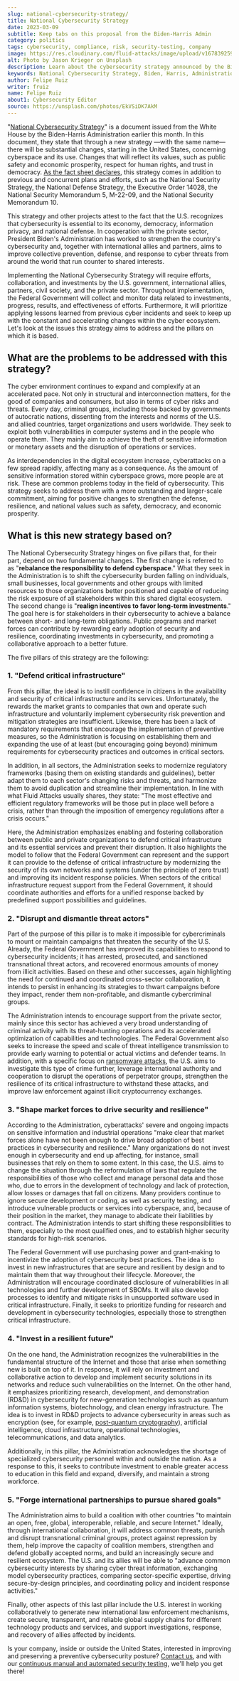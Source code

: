 ```yaml
---
slug: national-cybersecurity-strategy/
title: National Cybersecurity Strategy
date: 2023-03-09
subtitle: Keep tabs on this proposal from the Biden-Harris Admin
category: politics
tags: cybersecurity, compliance, risk, security-testing, company
image: https://res.cloudinary.com/fluid-attacks/image/upload/v1678392595/blog/national-cybersecurity-strategy/cover_national_cybersecurity_strategy.webp
alt: Photo by Jason Krieger on Unsplash
description: Learn about the cybersecurity strategy announced by the Biden-Harris Administration, specifically, the issues it aims to address and the pillars it is based on.
keywords: National Cybersecurity Strategy, Biden, Harris, Administration, Federal Government, Critical Infrastructure, National Security, Ethical Hacking, Pentesting
author: Felipe Ruiz
writer: fruiz
name: Felipe Ruiz
about1: Cybersecurity Editor
source: https://unsplash.com/photos/EkVSiDK7AkM
---
```


"[National Cybersecurity Strategy](https://www.whitehouse.gov/wp-content/uploads/2023/03/National-Cybersecurity-Strategy-2023.pdf)"
is a document issued from the White House
by the Biden-Harris Administration
earlier this month.
In this document,
they state that through a new strategy
—with the same name—
there will be substantial changes,
starting in the United States,
concerning cyberspace and its use.
Changes that will reflect its values,
such as public safety and economic prosperity,
respect for human rights,
and trust in democracy.
[As the fact sheet declares](https://www.whitehouse.gov/briefing-room/statements-releases/2023/03/02/fact-sheet-biden-harris-administration-announces-national-cybersecurity-strategy/),
this strategy comes in addition
to previous and concurrent plans and efforts,
such as the National Security Strategy,
the National Defense Strategy,
the Executive Order 14028,
the National Security Memorandum 5, M-22-09,
and the National Security Memorandum 10.

This strategy and other projects attest to the fact
that the U.S. recognizes that
cybersecurity is essential to its economy,
democracy, information privacy, and national defense.
In cooperation with the private sector,
President Biden's Administration has worked
to strengthen the country's cybersecurity and,
together with international allies and partners,
aims to improve collective prevention,
defense, and response to cyber threats from around the world
that run counter to shared interests.

Implementing the National Cybersecurity Strategy will require efforts,
collaboration, and investments by the U.S. government,
international allies, partners, civil society,
and the private sector.
Throughout implementation,
the Federal Government will collect and monitor data related to investments,
progress, results, and effectiveness of efforts.
Furthermore,
it will prioritize applying lessons learned from previous cyber incidents
and seek to keep up with the constant and accelerating changes
within the cyber ecosystem.
Let's look at the issues this strategy aims to address
and the pillars on which it is based.

## What are the problems to be addressed with this strategy?

The cyber environment continues to expand and complexify
at an accelerated pace.
Not only in structural and interconnection matters,
for the good of companies and consumers,
but also in terms of cyber risks and threats.
Every day,
criminal groups,
including those backed by governments of autocratic nations,
dissenting from the interests and norms of the U.S. and allied countries,
target organizations and users worldwide.
They seek to exploit both vulnerabilities in computer systems
and in the people who operate them.
They mainly aim to achieve the theft of sensitive information
or monetary assets
and the disruption of operations or services.

As interdependencies in the digital ecosystem increase,
cyberattacks on a few spread rapidly,
affecting many as a consequence.
As the amount of sensitive information stored within cyberspace grows,
more people are at risk.
These are common problems today in the field of cybersecurity.
This strategy seeks to address them
with a more outstanding and larger-scale commitment,
aiming for positive changes to strengthen the defense,
resilience, and national values
such as safety, democracy, and economic prosperity.

## What is this new strategy based on?

The National Cybersecurity Strategy hinges on five pillars that,
for their part,
depend on two fundamental changes.
The first change is referred to as
"**rebalance the responsibility to defend cyberspace**."
What they seek in the Administration is to shift the cybersecurity burden
falling on individuals, small businesses, local governments
and other groups with limited resources
to those organizations better positioned
and capable of reducing the risk exposure of all stakeholders
within this shared digital ecosystem.
The second change is "**realign incentives to favor long-term investments**."
The goal here is for stakeholders in their cybersecurity
to achieve a balance between short- and long-term obligations.
Public programs and market forces can contribute
by rewarding early adoption of security and resilience,
coordinating investments in cybersecurity,
and promoting a collaborative approach to a better future.

The five pillars of this strategy are the following:

### 1. "Defend critical infrastructure"

From this pillar,
the ideal is to instill confidence in citizens
in the availability and security of critical infrastructure
and its services.
Unfortunately,
the rewards the market grants to companies
that own and operate such infrastructure
and voluntarily implement cybersecurity risk prevention
and mitigation strategies
are insufficient.
Likewise,
there has been a lack of mandatory requirements
that encourage the implementation of preventive measures,
so the Administration is focusing on establishing them
and expanding the use of at least
(but encouraging going beyond)
minimum requirements for cybersecurity practices and outcomes
in critical sectors.

In addition,
in all sectors,
the Administration seeks to modernize regulatory frameworks
(basing them on existing standards and guidelines),
better adapt them to each sector's changing risks and threats,
and harmonize them to avoid duplication
and streamline their implementation.
In line with what Fluid Attacks usually shares,
they state:
"The most effective and efficient regulatory frameworks
will be those put in place well before a crisis,
rather than through the imposition of emergency regulations
after a crisis occurs."

Here,
the Administration emphasizes enabling and fostering collaboration
between public and private organizations
to defend critical infrastructure and its essential services
and prevent their disruption.
It also highlights the model to follow
that the Federal Government can represent
and the support it can provide to the defense of critical infrastructure
by modernizing the security of its own networks and systems
(under the principle of zero trust)
and improving its incident response policies.
When sectors of the critical infrastructure request support
from the Federal Government,
it should coordinate authorities and efforts
for a unified response
backed by predefined support possibilities and guidelines.

<div>
<cta-banner
buttontxt="Read more"
link="/solutions/security-testing/"
title="Get started with Fluid Attacks' Security Testing solution right now"
/>
</div>

### 2. "Disrupt and dismantle threat actors"

Part of the purpose of this pillar is to make it impossible for cybercriminals
to mount or maintain campaigns
that threaten the security of the U.S.
Already,
the Federal Government has improved its capabilities
to respond to cybersecurity incidents;
it has arrested, prosecuted, and sanctioned transnational threat actors,
and recovered enormous amounts of money from illicit activities.
Based on these and other successes,
again highlighting the need
for continued and coordinated cross-sector collaboration,
it intends to persist in enhancing its strategies
to thwart campaigns before they impact,
render them non-profitable,
and dismantle cybercriminal groups.

The Administration intends to encourage support
from the private sector,
mainly since this sector has achieved a very broad understanding
of criminal activity
with its threat-hunting operations
and its accelerated optimization of capabilities and technologies.
The Federal Government also seeks to increase
the speed and scale of threat intelligence transmission
to provide early warning to potential or actual victims and defender teams.
In addition,
with a specific focus on [ransomware attacks](../ransomware/),
the U.S. aims to investigate this type of crime further,
leverage international authority and cooperation
to disrupt the operations of perpetrator groups,
strengthen the resilience of its critical infrastructure
to withstand these attacks,
and improve law enforcement against illicit cryptocurrency exchanges.

### 3. "Shape market forces to drive security and resilience"

According to the Administration,
cyberattacks' severe and ongoing impacts
on sensitive information and industrial operations
"make clear that market forces alone have not been enough
to drive broad adoption of best practices in cybersecurity and resilience."
Many organizations do not invest enough in cybersecurity
and end up affecting,
for instance,
small businesses that rely on them to some extent.
In this case,
the U.S. aims to change the situation
through the reformulation of laws
that regulate the responsibilities of those
who collect and manage personal data
and those who,
due to errors in the development of technology and lack of protection,
allow losses or damages that fall on citizens.
Many providers continue to ignore secure development or coding,
as well as security testing,
and introduce vulnerable products or services into cyberspace,
and,
because of their position in the market,
they manage to abdicate their liabilities by contract.
The Administration intends to start shifting these responsibilities to them,
especially to the most qualified ones,
and to establish higher security standards for high-risk scenarios.

The Federal Government will use purchasing power and grant-making
to incentivize the adoption of cybersecurity best practices.
The idea is to invest in new infrastructures
that are secure and resilient by design
and to maintain them that way throughout their lifecycle.
Moreover,
the Administration will encourage coordinated disclosure of vulnerabilities
in all technologies
and further development of SBOMs.
It will also develop processes to identify and mitigate risks
in unsupported software used in critical infrastructure.
Finally,
it seeks to prioritize funding
for research and development in cybersecurity technologies,
especially those to strengthen critical infrastructure.

### 4. "Invest in a resilient future"

On the one hand,
the Administration recognizes the vulnerabilities
in the fundamental structure of the Internet
and those that arise when something new is built on top of it.
In response,
it will rely on investment and collaborative action
to develop and implement security solutions in its networks
and reduce such vulnerabilities on the Internet.
On the other hand,
it emphasizes prioritizing research,
development, and demonstration (RD&D) in cybersecurity
for new-generation technologies
such as quantum information systems,
biotechnology, and clean energy infrastructure.
The idea is to invest in RD&D projects
to advance cybersecurity in areas such as encryption
(see, for example, [post-quantum cryptography](../post-quantum-cryptography-algorithms/)),
artificial intelligence,
cloud infrastructure,
operational technologies,
telecommunications, and data analytics.

Additionally,
in this pillar,
the Administration acknowledges the shortage
of specialized cybersecurity personnel
within and outside the nation.
As a response to this,
it seeks to contribute investment
to enable greater access to education in this field
and expand, diversify, and maintain a strong workforce.

### 5. "Forge international partnerships to pursue shared goals"

The Administration aims to build a coalition with other countries
"to maintain an open, free, global, interoperable,
reliable, and secure Internet."
Ideally,
through international collaboration,
it will address common threats,
punish and disrupt transnational criminal groups,
protect against repression by them,
help improve the capacity of coalition members,
strengthen and defend globally accepted norms,
and build an increasingly secure and resilient ecosystem.
The U.S. and its allies will be able to "advance common cybersecurity interests
by sharing cyber threat information,
exchanging model cybersecurity practices,
comparing sector-specific expertise,
driving secure-by-design principles,
and coordinating policy and incident response activities."

Finally,
other aspects of this last pillar include the U.S. interest
in working collaboratively
to generate new international law enforcement mechanisms,
create secure, transparent, and reliable global supply chains
for different technology products and services,
and support investigations, response, and recovery of allies
affected by incidents.

Is your company,
inside or outside the United States,
interested in improving and preserving a preventive cybersecurity posture?
[Contact us](../../contact-us/),
and with our [continuous manual and automated security testing](../../services/continuous-hacking/),
we'll help you get there!
